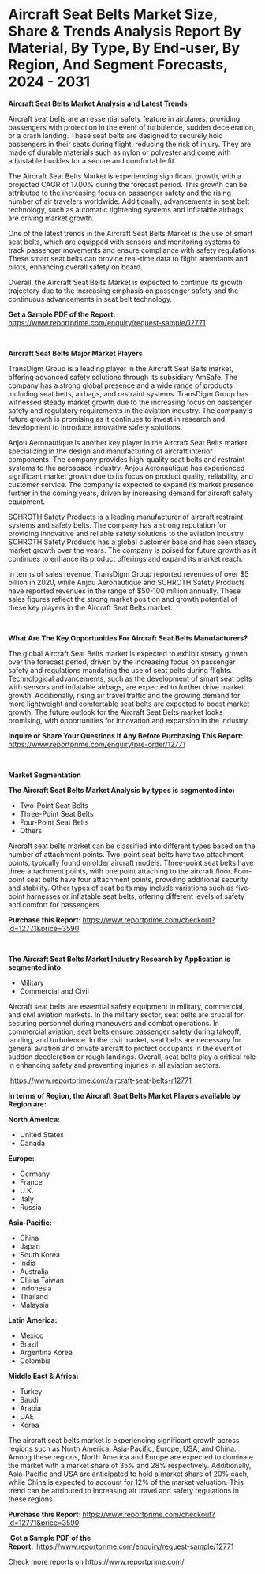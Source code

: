 <p><h1>Aircraft Seat Belts Market Size, Share & Trends Analysis Report By Material, By Type, By End-user, By Region, And Segment Forecasts, 2024 - 2031</h1></p><p><strong>Aircraft Seat Belts Market Analysis and Latest Trends</strong></p>
<p><p>Aircraft seat belts are an essential safety feature in airplanes, providing passengers with protection in the event of turbulence, sudden deceleration, or a crash landing. These seat belts are designed to securely hold passengers in their seats during flight, reducing the risk of injury. They are made of durable materials such as nylon or polyester and come with adjustable buckles for a secure and comfortable fit.</p><p>The Aircraft Seat Belts Market is experiencing significant growth, with a projected CAGR of 17.00% during the forecast period. This growth can be attributed to the increasing focus on passenger safety and the rising number of air travelers worldwide. Additionally, advancements in seat belt technology, such as automatic tightening systems and inflatable airbags, are driving market growth.</p><p>One of the latest trends in the Aircraft Seat Belts Market is the use of smart seat belts, which are equipped with sensors and monitoring systems to track passenger movements and ensure compliance with safety regulations. These smart seat belts can provide real-time data to flight attendants and pilots, enhancing overall safety on board.</p><p>Overall, the Aircraft Seat Belts Market is expected to continue its growth trajectory due to the increasing emphasis on passenger safety and the continuous advancements in seat belt technology.</p></p>
<p><strong>Get a Sample PDF of the Report:&nbsp;</strong> <a href="https://www.reportprime.com/enquiry/request-sample/12771">https://www.reportprime.com/enquiry/request-sample/12771</a></p>
<p>&nbsp;</p>
<p><strong>Aircraft Seat Belts Major Market Players</strong></p>
<p><p>TransDigm Group is a leading player in the Aircraft Seat Belts market, offering advanced safety solutions through its subsidiary AmSafe. The company has a strong global presence and a wide range of products including seat belts, airbags, and restraint systems. TransDigm Group has witnessed steady market growth due to the increasing focus on passenger safety and regulatory requirements in the aviation industry. The company's future growth is promising as it continues to invest in research and development to introduce innovative safety solutions.</p><p>Anjou Aeronautique is another key player in the Aircraft Seat Belts market, specializing in the design and manufacturing of aircraft interior components. The company provides high-quality seat belts and restraint systems to the aerospace industry. Anjou Aeronautique has experienced significant market growth due to its focus on product quality, reliability, and customer service. The company is expected to expand its market presence further in the coming years, driven by increasing demand for aircraft safety equipment.</p><p>SCHROTH Safety Products is a leading manufacturer of aircraft restraint systems and safety belts. The company has a strong reputation for providing innovative and reliable safety solutions to the aviation industry. SCHROTH Safety Products has a global customer base and has seen steady market growth over the years. The company is poised for future growth as it continues to enhance its product offerings and expand its market reach.</p><p>In terms of sales revenue, TransDigm Group reported revenues of over $5 billion in 2020, while Anjou Aeronautique and SCHROTH Safety Products have reported revenues in the range of $50-100 million annually. These sales figures reflect the strong market position and growth potential of these key players in the Aircraft Seat Belts market.</p></p>
<p>&nbsp;</p>
<p><strong>What Are The Key Opportunities For Aircraft Seat Belts Manufacturers?</strong></p>
<p><p>The global Aircraft Seat Belts market is expected to exhibit steady growth over the forecast period, driven by the increasing focus on passenger safety and regulations mandating the use of seat belts during flights. Technological advancements, such as the development of smart seat belts with sensors and inflatable airbags, are expected to further drive market growth. Additionally, rising air travel traffic and the growing demand for more lightweight and comfortable seat belts are expected to boost market growth. The future outlook for the Aircraft Seat Belts market looks promising, with opportunities for innovation and expansion in the industry.</p></p>
<p><strong>Inquire or Share Your Questions If Any Before Purchasing This Report:</strong> <a href="https://www.reportprime.com/enquiry/pre-order/12771">https://www.reportprime.com/enquiry/pre-order/12771</a></p>
<p>&nbsp;</p>
<p><strong>Market Segmentation</strong></p>
<p><strong>The Aircraft Seat Belts Market Analysis by types is segmented into:</strong></p>
<p><ul><li>Two-Point Seat Belts</li><li>Three-Point Seat Belts</li><li>Four-Point Seat Belts</li><li>Others</li></ul></p>
<p><p>Aircraft seat belts market can be classified into different types based on the number of attachment points. Two-point seat belts have two attachment points, typically found on older aircraft models. Three-point seat belts have three attachment points, with one point attaching to the aircraft floor. Four-point seat belts have four attachment points, providing additional security and stability. Other types of seat belts may include variations such as five-point harnesses or inflatable seat belts, offering different levels of safety and comfort for passengers.</p></p>
<p><strong>Purchase this Report:&nbsp;</strong><a href="https://www.reportprime.com/checkout?id=12771&price=3590">https://www.reportprime.com/checkout?id=12771&price=3590</a></p>
<p>&nbsp;</p>
<p><strong>The Aircraft Seat Belts Market Industry Research by Application is segmented into:</strong></p>
<p><ul><li>Military</li><li>Commercial and Civil</li></ul></p>
<p><p>Aircraft seat belts are essential safety equipment in military, commercial, and civil aviation markets. In the military sector, seat belts are crucial for securing personnel during maneuvers and combat operations. In commercial aviation, seat belts ensure passenger safety during takeoff, landing, and turbulence. In the civil market, seat belts are necessary for general aviation and private aircraft to protect occupants in the event of sudden deceleration or rough landings. Overall, seat belts play a critical role in enhancing safety and preventing injuries in all aviation sectors.</p></p>
<p><a href="https://www.reportprime.com/aircraft-seat-belts-r12771">&nbsp;https://www.reportprime.com/aircraft-seat-belts-r12771</a></p>
<p><strong>In terms of Region, the Aircraft Seat Belts Market Players available by Region are:</strong></p>
<p>
    <p> <strong> North America: </strong>
        <ul>
            <li>United States</li>
            <li>Canada</li>
        </ul>
        </p> 
    <p> <strong> Europe: </strong>
        <ul>
            <li>Germany</li>
            <li>France</li>
            <li>U.K.</li>
            <li>Italy</li>
            <li>Russia</li>
        </ul>
        </p> 
    <p> <strong> Asia-Pacific: </strong>
        <ul>
            <li>China</li>
            <li>Japan</li>
            <li>South Korea</li>
            <li>India</li>
            <li>Australia</li>
            <li>China Taiwan</li>
            <li>Indonesia</li>
            <li>Thailand</li>
            <li>Malaysia</li>
        </ul>
        </p> 
    <p> <strong> Latin America: </strong>
        <ul>
            <li>Mexico</li>
            <li>Brazil</li>
            <li>Argentina Korea</li>
            <li>Colombia</li>
        </ul>
        </p> 
    <p> <strong> Middle East & Africa: </strong>
        <ul>
            <li>Turkey</li>
            <li>Saudi</li>
            <li>Arabia</li>
            <li>UAE</li>
            <li>Korea</li>
        </ul>
    </p>
    </p>
<p><p>The aircraft seat belts market is experiencing significant growth across regions such as North America, Asia-Pacific, Europe, USA, and China. Among these regions, North America and Europe are expected to dominate the market with a market share of 35% and 28% respectively. Additionally, Asia-Pacific and USA are anticipated to hold a market share of 20% each, while China is expected to account for 12% of the market valuation. This trend can be attributed to increasing air travel and safety regulations in these regions.</p></p>
<p><strong>Purchase this Report: </strong><a href="https://www.reportprime.com/checkout?id=12771&price=3590">https://www.reportprime.com/checkout?id=12771&price=3590</a></p>
<p>&nbsp;<strong>Get a Sample PDF of the Report:&nbsp;&nbsp;</strong><a href="https://www.reportprime.com/enquiry/request-sample/12771">https://www.reportprime.com/enquiry/request-sample/12771</a></p>
<p><strong></strong></p>
<p>Check more reports on https://www.reportprime.com/</p>